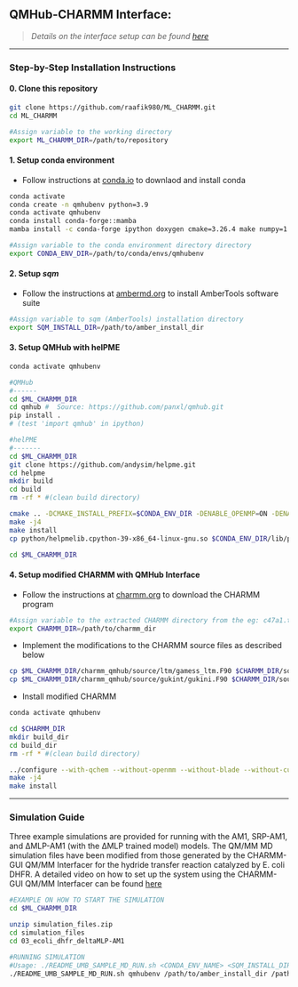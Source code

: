## QMHub-CHARMM Interface:
> *Details on the interface setup can be found [here](https://raafik980.github.io/posts/charmm-python-interfacer/)*

- - -

### Step-by-Step Installation Instructions


#### 0. Clone this repository
```bash
git clone https://github.com/raafik980/ML_CHARMM.git
cd ML_CHARMM

#Assign variable to the working directory
export ML_CHARMM_DIR=/path/to/repository
```

#### 1. Setup conda environment
- Follow instructions at [conda.io](https://docs.conda.io/projects/conda/en/latest/index.html) to downlaod and install  conda

```bash
conda activate
conda create -n qmhubenv python=3.9
conda activate qmhubenv
conda install conda-forge::mamba
mamba install -c conda-forge ipython doxygen cmake=3.26.4 make numpy=1.23.4 scipy=1.9.3 mkl gawk pybind11 pytorch pytorch-lightning matplotlib mdanalysis multiprocess tqdm openmpi=4

#Assign variable to the conda environment directory directory
export CONDA_ENV_DIR=/path/to/conda/envs/qmhubenv
```

#### 2. Setup *sqm*
- Follow the instructions at [ambermd.org](https://ambermd.org/AmberTools.php) to install AmberTools software suite

```bash
#Assign variable to sqm (AmberTools) installation directory
export SQM_INSTALL_DIR=/path/to/amber_install_dir
```

#### 3. Setup QMHub with helPME
```bash
conda activate qmhubenv

#QMHub
#------
cd $ML_CHARMM_DIR
cd qmhub #  Source: https://github.com/panxl/qmhub.git
pip install .
# (test 'import qmhub' in ipython)

#helPME
#-------
cd $ML_CHARMM_DIR
git clone https://github.com/andysim/helpme.git
cd helpme
mkdir build
cd build
rm -rf * #(clean build directory)

cmake .. -DCMAKE_INSTALL_PREFIX=$CONDA_ENV_DIR -DENABLE_OPENMP=ON -DENABLE_MPI=OFF
make -j4
make install
cp python/helpmelib.cpython-39-x86_64-linux-gnu.so $CONDA_ENV_DIR/lib/python3.9/site-packages/qmhub

cd $ML_CHARMM_DIR
```

#### 4. Setup modified CHARMM with QMHub Interface
- Follow the instructions at [charmm.org](https://academiccharmm.org/) to download the CHARMM program
```bash
#Assign variable to the extracted CHARMM directory from the eg: c47a1.tar.gz
export CHARMM_DIR=/path/to/charmm_dir
```
- Implement the modifications to the CHARMM source files as described below
```bash
cp $ML_CHARMM_DIR/charmm_qmhub/source/ltm/gamess_ltm.F90 $CHARMM_DIR/source/ltm
cp $ML_CHARMM_DIR/charmm_qmhub/source/gukint/gukini.F90 $CHARMM_DIR/source/gukint
```
- Install modified CHARMM
```bash
conda activate qmhubenv

cd $CHARMM_DIR
mkdir build_dir
cd build_dir
rm -rf * #(clean build directory)

../configure --with-qchem --without-openmm --without-blade --without-cuda --prefix=../charmm_install_dir
make -j4
make install
```

- - -

### Simulation Guide

Three example simulations are provided for running with the AM1, SRP-AM1, and &Delta;MLP-AM1 (with the &Delta;MLP trained model) models. The QM/MM MD simulation files have been modified from those generated by the CHARMM-GUI QM/MM Interfacer for the hydride transfer reaction catalyzed by E. coli DHFR. A detailed video on how to set up the system using the CHARMM-GUI QM/MM Interfacer can be found [here](https://www.charmm-gui.org/demo/qmi)

```bash
#EXAMPLE ON HOW TO START THE SIMULATION
cd $ML_CHARMM_DIR

unzip simulation_files.zip
cd simulation_files
cd 03_ecoli_dhfr_deltaMLP-AM1

#RUNNING SIMULATION
#Usage: ./README_UMB_SAMPLE_MD_RUN.sh <CONDA_ENV_NAME> <SQM_INSTALL_DIR> <CHARMM_DIR>
./README_UMB_SAMPLE_MD_RUN.sh qmhubenv /path/to/amber_install_dir /path/to/charmm_dir



```
